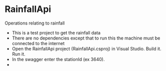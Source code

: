 # RainfallApi
Operations relating to rainfall
- This is a test project to get the rainfall data
- There are no dependencies except that to run this the machine must be connected to the internet
- Open the RainfallApi project (RainfallApi.csproj) in Visual Studio. Build it. Run it.
- In the swagger enter the stationId (ex 3640).
- 
